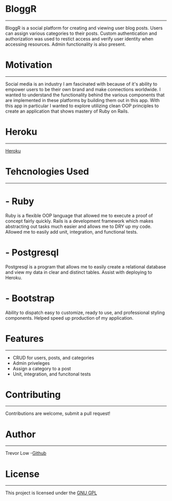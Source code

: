 # BloggR
---
BloggR is a social platform for creating and viewing user blog posts. Users can assign various categories to their posts. Custom authentication and authorization was used to restict access and verify user identity when accessing resources. Admin functionality is also present.

# Motivation
---
Social media is an industry I am fascinated with because of it's ability to empower users to be their own brand and make connections worldwide. I wanted to understand the functionality behind the various components that are implemented in these platforms by building them out in this app. With this app in particular I wanted to explore utilizing clean OOP principles to create an application that shows mastery of Ruby on Rails. 

# Heroku 
---
[Heroku](https://alpha-blog-t.herokuapp.com)

# Tehcnologies Used
---
# - Ruby
  Ruby is a flexible OOP language that allowed me to execute a proof of concept fairly quickly. Rails is a development framework which makes abstracting out tasks much easier and allows me to DRY up my code. Allowed me to easily add unit, integration, and functional tests.

# - Postgresql
  Postgresql is a program that allows me to easily create a relational database and view my data in clear and distinct tables. Assist with deploying to Heroku.

# - Bootstrap
  Ability to dispatch easy to customize, ready to use, and professional styling components. Helped speed up production of my application.


# Features
---
- CRUD for users, posts, and categories 
- Admin priveleges 
- Assign a category to a post
- Unit, integration, and funcitonal tests

# Contributing
---
Contributions are welcome, submit a pull request!

# Author
---
Trevor Low -[Github](https://github.com/tklow94?tab=repositories)

# License 
---
This project is licensed under the [GNU GPL](https://www.gnu.org/licenses/gpl-3.0.en.html)



